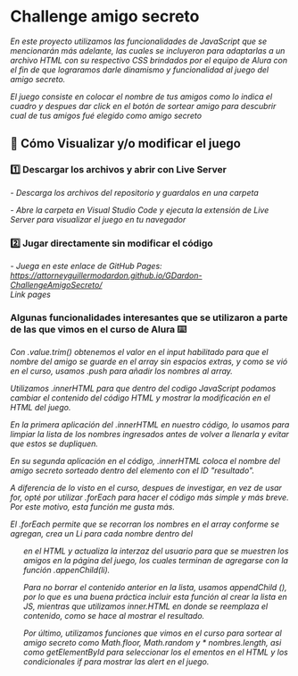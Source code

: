 # Challenge amigo secreto 

_En este proyecto utilizamos las funcionalidades de JavaScript que se mencionarán más adelante, las cuales se incluyeron para adaptarlas a un archivo HTML con su respectivo CSS brindados por el equipo de Alura con el fin de que lograramos darle dinamismo y funcionalidad al juego del amigo secreto._

_El juego consiste en colocar el nombre de tus amigos como lo indica el cuadro y despues dar click en el botón de sortear amigo para descubrir cual de tus amigos fué elegido como amigo secreto_

## 🚀 Cómo Visualizar y/o modificar el juego

### 1️⃣  Descargar los archivos y abrir con Live Server

_- Descarga los archivos del repositorio y guardalos en una carpeta_

_- Abre la carpeta en Visual Studio Code y ejecuta la extensión de Live Server para visualizar el juego en tu navegador_

### 2️⃣  Jugar directamente sin modificar el código  

_- Juega en este enlace de GitHub Pages: https://attorneyguillermodardon.github.io/GDardon-ChallengeAmigoSecreto/  
Link pages_

### Algunas funcionalidades interesantes que se utilizaron a parte de las que vimos en el curso de Alura ⌨️

_Con .value.trim() obtenemos el valor en el input habilitado para que el nombre del amigo se guarde en el array sin espacios extras, y como se vió en el curso, usamos .push para añadir los nombres al array._

_Utilizamos .innerHTML para que dentro del codigo JavaScript podamos cambiar el contenido del código HTML y mostrar la modificación en el HTML del juego._

_En la primera aplicación del .innerHTML en nuestro código, lo usamos para limpiar la lista de los nombres ingresados antes de volver a llenarla y evitar que estos se dupliquen._

_En su segunda aplicación en el código, .innerHTML coloca el nombre del amigo secreto sorteado dentro del elemento con el ID "resultado"._

_A diferencia de lo visto en el curso, despues de investigar, en vez de usar for, opté por utilizar .forEach para hacer el código más simple y más breve. Por este motivo, esta función me gusta más._

_El .forEach permite que se recorran los nombres en el array conforme se agregan, crea un Li para cada nombre dentro del <ul> en el HTML y actualiza la interzaz del usuario para que se muestren los amigos en la página del juego, los cuales terminan de agregarse con la función .appenChild(li)._

_Para no borrar el contenido anterior en la lista, usamos appendChild (), por lo que es una buena práctica incluir esta función al crear la lista en JS, mientras que utilizamos inner.HTML en donde se reemplaza el contenido, como se hace al mostrar el resultado._

_Por último, utilizamos funciones que vimos en el curso para sortear al amigo secreto como Math.floor, Math.random y * nombres.length, asi como getElementById para seleccionar los el ementos en el HTML y los condicionales if para mostrar las alert en el juego._

